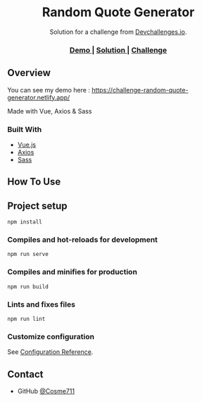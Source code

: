 <h1 align="center">Random Quote Generator</h1>

<div align="center">
   Solution for a challenge from  <a href="http://devchallenges.io" target="_blank">Devchallenges.io</a>.
</div>

<div align="center">
  <h3>
    <a href="https://challenge-random-quote-generator.netlify.app/">
      Demo
    </a>
    <span> | </span>
    <a href="https://devchallenges.io/solutions/a7G1uNwOUXXQHAp5KA19">
      Solution
    </a>
    <span> | </span>
    <a href="https://devchallenges.io/challenges/8Y3J4ucAMQpSnYTwwWW8">
      Challenge
    </a>
  </h3>
</div>

## Overview

You can see my demo here : https://challenge-random-quote-generator.netlify.app/

Made with Vue, Axios & Sass 


### Built With

- [Vue.js](https://vuejs.org/)
- [Axios](https://github.com/axios/axios)
- [Sass](https://sass-lang.com/)

## How To Use


## Project setup
```
npm install
```

### Compiles and hot-reloads for development
```
npm run serve
```

### Compiles and minifies for production
```
npm run build
```

### Lints and fixes files
```
npm run lint
```

### Customize configuration
See [Configuration Reference](https://cli.vuejs.org/config/).


## Contact


- GitHub [@Cosme711](https://github.com/Cosme711)